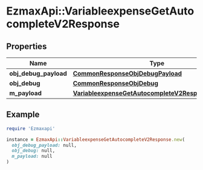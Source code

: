 # EzmaxApi::VariableexpenseGetAutocompleteV2Response

## Properties

| Name | Type | Description | Notes |
| ---- | ---- | ----------- | ----- |
| **obj_debug_payload** | [**CommonResponseObjDebugPayload**](CommonResponseObjDebugPayload.md) |  |  |
| **obj_debug** | [**CommonResponseObjDebug**](CommonResponseObjDebug.md) |  | [optional] |
| **m_payload** | [**VariableexpenseGetAutocompleteV2ResponseMPayload**](VariableexpenseGetAutocompleteV2ResponseMPayload.md) |  |  |

## Example

```ruby
require 'Ezmaxapi'

instance = EzmaxApi::VariableexpenseGetAutocompleteV2Response.new(
  obj_debug_payload: null,
  obj_debug: null,
  m_payload: null
)
```

